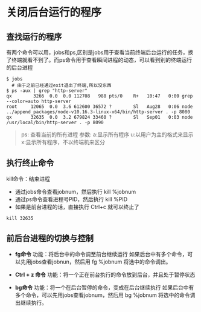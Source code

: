 # 关闭后台运行的程序

## 查找运行的程序

有两个命令可以用，jobs和ps,区别是jobs用于查看当前终端后台运行的任务，换了终端就看不到了。而ps命令用于查看瞬间进程的动态，可以看到别的终端运行的后台进程

```shell
$ jobs
  # 由于之前已经通过exit退出了终端,所以没东西
$ ps -aux | grep "http-server"
qx        3266  0.0  0.0 112708   988 pts/0    R+   10:47   0:00 grep --color=auto http-server
root     12065  0.0  3.6 612600 36572 ?        Sl   Aug28   0:06 node ../append_packages/node-v10.16.3-linux-x64/bin/http-server . -p 8080
qx       32635  0.0  3.2 679824 33460 ?        Sl   Sep01   0:03 node /usr/local/bin/http-server . -p 8090
```

> ps: 查看当前的所有进程
> 参数: a:显示所有程序  u:以用户为主的格式来显示   x:显示所有程序，不以终端机来区分

## 执行终止命令

kill命令：结束进程

-   通过jobs命令查看jobnum，然后执行   kill %jobnum
-   通过ps命令查看进程号PID，然后执行  kill %PID
-   如果是前台进程的话，直接执行 Ctrl+c 就可以终止了

```shell
kill 32635
```

## 前后台进程的切换与控制

-   **fg命令**
    功能：将后台中的命令调至前台继续运行
    如果后台中有多个命令，可以先用jobs查看jobnun，然后用 fg %jobnum 将选中的命令调出。

-   **Ctrl + z 命令**
    功能：将一个正在前台执行的命令放到后台，并且处于暂停状态

-   **bg命令**
    功能：将一个在后台暂停的命令，变成在后台继续执行
    如果后台中有多个命令，可以先用jobs查看jobnum，然后用 bg %jobnum 将选中的命令调出继续执行。
